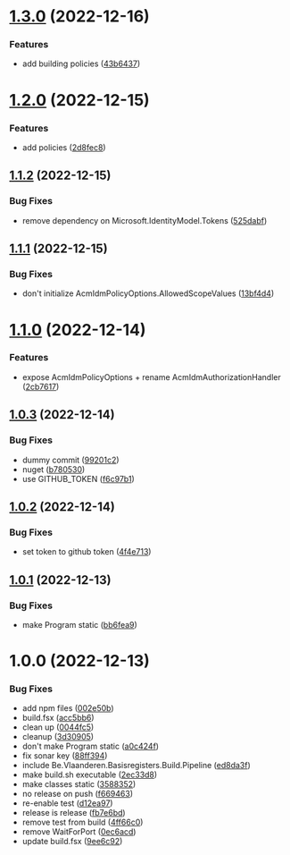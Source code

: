 # [1.3.0](https://github.com/informatievlaanderen/basisregisters-acmidm/compare/v1.2.0...v1.3.0) (2022-12-16)


### Features

* add building policies ([43b6437](https://github.com/informatievlaanderen/basisregisters-acmidm/commit/43b6437f8ba33b6dc437faa0a40f9bb8f53185f8))

# [1.2.0](https://github.com/informatievlaanderen/basisregisters-acmidm/compare/v1.1.2...v1.2.0) (2022-12-15)


### Features

* add policies ([2d8fec8](https://github.com/informatievlaanderen/basisregisters-acmidm/commit/2d8fec885134cf6570818625dfa5428b597fcf09))

## [1.1.2](https://github.com/informatievlaanderen/basisregisters-acmidm/compare/v1.1.1...v1.1.2) (2022-12-15)


### Bug Fixes

* remove dependency on Microsoft.IdentityModel.Tokens ([525dabf](https://github.com/informatievlaanderen/basisregisters-acmidm/commit/525dabf0992394e9aaf2841f2d4f2e49d60e648e))

## [1.1.1](https://github.com/informatievlaanderen/basisregisters-acmidm/compare/v1.1.0...v1.1.1) (2022-12-15)


### Bug Fixes

* don't initialize AcmIdmPolicyOptions.AllowedScopeValues ([13bf4d4](https://github.com/informatievlaanderen/basisregisters-acmidm/commit/13bf4d4d7e6e3e2ea66176e870f77c796f3c1866))

# [1.1.0](https://github.com/informatievlaanderen/basisregisters-acmidm/compare/v1.0.3...v1.1.0) (2022-12-14)


### Features

* expose AcmIdmPolicyOptions + rename AcmIdmAuthorizationHandler ([2cb7617](https://github.com/informatievlaanderen/basisregisters-acmidm/commit/2cb7617e145b4b5b2f2f5b8a108c4ebb064af0c5))

## [1.0.3](https://github.com/informatievlaanderen/basisregisters-acmidm/compare/v1.0.2...v1.0.3) (2022-12-14)


### Bug Fixes

* dummy commit ([99201c2](https://github.com/informatievlaanderen/basisregisters-acmidm/commit/99201c28c05c90cc68c533a9a41657f2d1953997))
* nuget ([b780530](https://github.com/informatievlaanderen/basisregisters-acmidm/commit/b780530fc5967aca4a87c14896c9e072746013b6))
* use GITHUB_TOKEN ([f6c97b1](https://github.com/informatievlaanderen/basisregisters-acmidm/commit/f6c97b10fb11e211bb5f2f20a77e11e47ad34ce8))

## [1.0.2](https://github.com/informatievlaanderen/basisregisters-acmidm/compare/v1.0.1...v1.0.2) (2022-12-14)


### Bug Fixes

* set token to github token ([4f4e713](https://github.com/informatievlaanderen/basisregisters-acmidm/commit/4f4e7138deaad893b12400ff490130bc9dacf6bc))

## [1.0.1](https://github.com/informatievlaanderen/basisregisters-acmidm/compare/v1.0.0...v1.0.1) (2022-12-13)


### Bug Fixes

* make Program static ([bb6fea9](https://github.com/informatievlaanderen/basisregisters-acmidm/commit/bb6fea9c9b60ffc6ce58307ce94c26a6b2e88b11))

# 1.0.0 (2022-12-13)


### Bug Fixes

* add npm files ([002e50b](https://github.com/informatievlaanderen/basisregisters-acmidm/commit/002e50b477a66969155996b2d73224b10e462e3a))
* build.fsx ([acc5bb6](https://github.com/informatievlaanderen/basisregisters-acmidm/commit/acc5bb6fd161df4d840869df2180d0f8887940dd))
* clean up ([0044fc5](https://github.com/informatievlaanderen/basisregisters-acmidm/commit/0044fc511a0552dbff213bd818fede2aea3febcb))
* cleanup ([3d30905](https://github.com/informatievlaanderen/basisregisters-acmidm/commit/3d3090597abb91d0342ba97719102a1ee2c1975f))
* don't make Program static ([a0c424f](https://github.com/informatievlaanderen/basisregisters-acmidm/commit/a0c424f4ff2b048ab20e316974f3c29eddf021b6))
* fix sonar key ([88ff394](https://github.com/informatievlaanderen/basisregisters-acmidm/commit/88ff3943f46b32b15cb289124ea89efb28b33591))
* include Be.Vlaanderen.Basisregisters.Build.Pipeline ([ed8da3f](https://github.com/informatievlaanderen/basisregisters-acmidm/commit/ed8da3f59b1e3dadea9330df7d32861d2aa6bb00))
* make build.sh executable ([2ec33d8](https://github.com/informatievlaanderen/basisregisters-acmidm/commit/2ec33d88702884af62fb88d6d6faf63fca6be185))
* make classes static ([3588352](https://github.com/informatievlaanderen/basisregisters-acmidm/commit/3588352f1ce9414a9ac82e39a3f96605b90480be))
* no release on push ([f669463](https://github.com/informatievlaanderen/basisregisters-acmidm/commit/f66946389fbd58aa891da4efb1c15ecf3046a3ed))
* re-enable test ([d12ea97](https://github.com/informatievlaanderen/basisregisters-acmidm/commit/d12ea97249097c56a435b3d039a8bf56352dfea7))
* release is release ([fb7e6bd](https://github.com/informatievlaanderen/basisregisters-acmidm/commit/fb7e6bd168a14f97a40b4f0c502e524debe7d171))
* remove test from build ([4ff66c0](https://github.com/informatievlaanderen/basisregisters-acmidm/commit/4ff66c070c93e9fc9c2bf1edb7112c95affb07dc))
* remove WaitForPort ([0ec6acd](https://github.com/informatievlaanderen/basisregisters-acmidm/commit/0ec6acdccf04b4976f91c883bc0fc96ceb218c5f))
* update build.fsx ([9ee6c92](https://github.com/informatievlaanderen/basisregisters-acmidm/commit/9ee6c921eb713720ee1e0da517f83fa94a231792))
